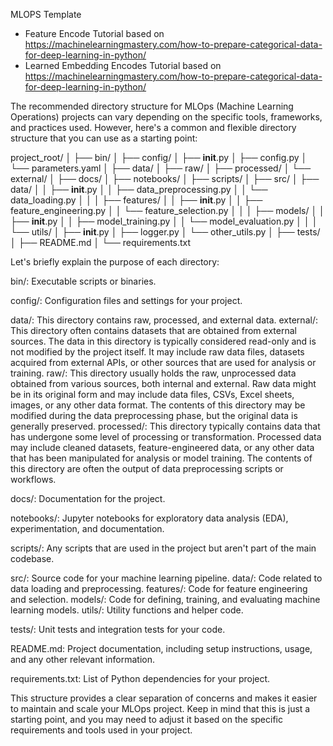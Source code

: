 MLOPS Template
- Feature Encode Tutorial based on https://machinelearningmastery.com/how-to-prepare-categorical-data-for-deep-learning-in-python/ 
- Learned Embedding Encodes Tutorial based on https://machinelearningmastery.com/how-to-prepare-categorical-data-for-deep-learning-in-python/ 

The recommended directory structure for MLOps (Machine Learning Operations) projects can vary depending on the specific tools, frameworks, and practices used. However, here's a common and flexible directory structure that you can use as a starting point:

project_root/
│
├── bin/
│
├── config/
│   ├── __init__.py
│   ├── config.py
│   └── parameters.yaml
│
├── data/
│   ├── raw/
│   ├── processed/
│   └── external/
│
├── docs/
│
├── notebooks/
│
├── scripts/
│
├── src/
│   ├── data/
│   │   ├── __init__.py
│   │   ├── data_preprocessing.py
│   │   └── data_loading.py
│   │
│   ├── features/
│   │   ├── __init__.py
│   │   ├── feature_engineering.py
│   │   └── feature_selection.py
│   │
│   ├── models/
│   │   ├── __init__.py
│   │   ├── model_training.py
│   │   └── model_evaluation.py
│   │
│   └── utils/
│       ├── __init__.py
│       ├── logger.py
│       └── other_utils.py
│
├── tests/
│
├── README.md
│
└── requirements.txt

Let's briefly explain the purpose of each directory:

bin/: Executable scripts or binaries.

config/: Configuration files and settings for your project.

data/: This directory contains raw, processed, and external data.
    external/: This directory often contains datasets that are obtained from external sources. The data in this directory is typically considered read-only and is not modified by the project itself. It may include raw data files, datasets acquired from external APIs, or other sources that are used for analysis or training.
    raw/: This directory usually holds the raw, unprocessed data obtained from various sources, both internal and external. Raw data might be in its original form and may include data files, CSVs, Excel sheets, images, or any other data format. The contents of this directory may be modified during the data preprocessing phase, but the original data is generally preserved.
    processed/: This directory typically contains data that has undergone some level of processing or transformation. Processed data may include cleaned datasets, feature-engineered data, or any other data that has been manipulated for analysis or model training. The contents of this directory are often the output of data preprocessing scripts or workflows.

docs/: Documentation for the project.

notebooks/: Jupyter notebooks for exploratory data analysis (EDA), experimentation, and documentation.

scripts/: Any scripts that are used in the project but aren't part of the main codebase.

src/: Source code for your machine learning pipeline.
    data/: Code related to data loading and preprocessing.
    features/: Code for feature engineering and selection.
    models/: Code for defining, training, and evaluating machine learning models.
    utils/: Utility functions and helper code.

tests/: Unit tests and integration tests for your code.

README.md: Project documentation, including setup instructions, usage, and any other relevant information.

requirements.txt: List of Python dependencies for your project.

This structure provides a clear separation of concerns and makes it easier to maintain and scale your MLOps project. Keep in mind that this is just a starting point, and you may need to adjust it based on the specific requirements and tools used in your project.
